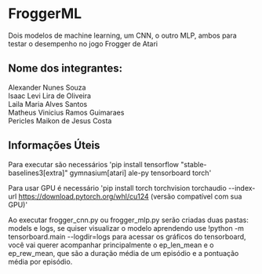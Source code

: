 # FroggerML
Dois modelos de machine learning, um CNN, o outro MLP, ambos para testar o desempenho no jogo Frogger de Atari

## Nome dos integrantes:
Alexander Nunes Souza  
Isaac Levi Lira de Oliveira  
Laila Maria Alves Santos  
Matheus Vinicius Ramos Guimaraes  
Pericles Maikon de Jesus Costa  

## Informações Úteis
Para executar são necessários 'pip install tensorflow "stable-baselines3[extra]" gymnasium[atari] ale-py tensorboard torch'

Para usar GPU é necessário  'pip install torch torchvision torchaudio --index-url https://download.pytorch.org/whl/cu124 (versão compatível com sua GPU)'

Ao executar frogger_cnn.py ou frogger_mlp.py serão criadas duas pastas: models e logs, se quiser visualizar o modelo aprendendo use !python -m tensorboard.main --logdir=logs para acessar os gráficos do tensorboard, você vai querer acompanhar principalmente o ep_len_mean e o ep_rew_mean, que são a duração média de um episódio e a pontuação média por episódio.


